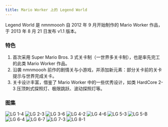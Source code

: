 ```yaml
---
title: Mario Worker 上的 Legend World
---
```


Legend World 是 nmnmoooh 自 2012 年 9 月开始制作的 Mario Worker 作品，于 2013 年 8 月 21 日发布 v1.1 版本。

### 特色

1. 首次采用 Super Mario Bros. 3 式关卡制（一世界多关卡制），也是率先完工的此类 Mario Worker 作品。
2. 沿袭 nmnmoooh 前作的剧情关与小游戏，并添加新元素：部分关卡前的关卡提示与世界完成关卡。
3. 关卡设计丰富，借鉴了 Mario Worker 中的一些优秀设计，如类 HardCore 2-3 压顶刺式探照灯、极限跳跃、波动探照灯等。

### 图集

<div class="image-gallery">
<img src="/images/lg1-4.webp" alt="LG 1-4" />
<img src="/images/lg2-3.webp" alt="LG 2-3" />
<img src="/images/lg3-6.webp" alt="LG 3-6" />
<img src="/images/lg4-2.webp" alt="LG 4-2" />
<img src="/images/lg4-6.webp" alt="LG 4-6" />
<img src="/images/lg5-3.webp" alt="LG 5-3" />
<img src="/images/lg5-b.webp" alt="LG 5-B" />
<img src="/images/lg6-4.webp" alt="LG 6-4" />
<img src="/images/lg6-7.webp" alt="LG 6-7" />
<img src="/images/lg7-3.webp" alt="LG 7-3" />
<img src="/images/lg8-1.webp" alt="LG 8-1" />
</div>